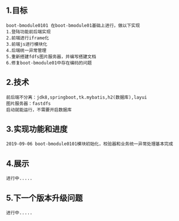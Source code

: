 
## 1.目标
    boot-bmodule0101 在boot-bmodule01基础上进行，做以下实现
    1.登陆功能前后端实现
    2.前端进行iframe化
    3.前端js进行模块化
    4.后端统一异常管理
    5.重新搭建fdfs图片服务器，并编写搭建文档
    6.修复boot-bmodule01中存在编码的问题


## 2.技术
    前后端不分离：jdk8,springboot,tk.mybatis,h2(数据库),layui
    图片服务器：fastdfs
    启动就能运行，不需要开启数据库
    
## 3.实现功能和进度
    2019-09-06 boot-bmodule0101模块初始化，校验器和业务统一异常处理基本完成
    

## 4.展示
   
    进行中.....

## 5.下一个版本升级问题 

    进行中.....
    
    

   
    
    
    
    
    
    
    
    

   


